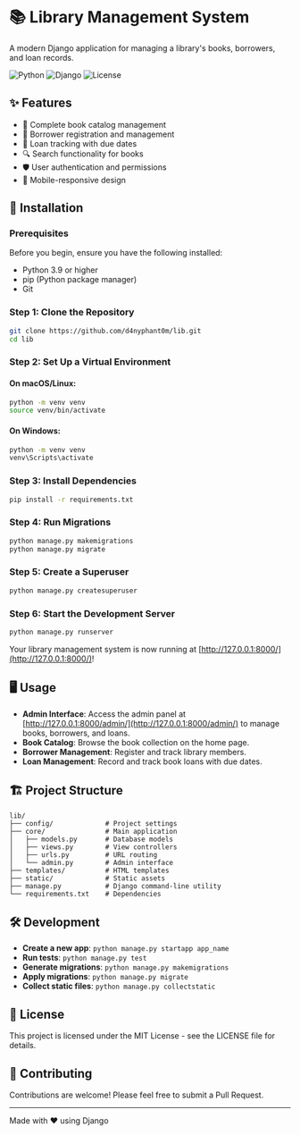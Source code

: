 # 📚 Library Management System

A modern Django application for managing a library's books, borrowers, and loan records.

![Python](https://img.shields.io/badge/Python-3.9+-blue.svg)
![Django](https://img.shields.io/badge/Django-4.2+-green.svg)
![License](https://img.shields.io/badge/License-MIT-yellow.svg)

## ✨ Features

- 📖 Complete book catalog management
- 👥 Borrower registration and management
- 📅 Loan tracking with due dates
- 🔍 Search functionality for books
- 🛡️ User authentication and permissions
- 📱 Mobile-responsive design

## 🚀 Installation

### Prerequisites

Before you begin, ensure you have the following installed:

- Python 3.9 or higher
- pip (Python package manager)
- Git

### Step 1: Clone the Repository

```bash
git clone https://github.com/d4nyphant0m/lib.git
cd lib
```

### Step 2: Set Up a Virtual Environment

#### On macOS/Linux:

```bash
python -m venv venv
source venv/bin/activate
```

#### On Windows:

```bash
python -m venv venv
venv\Scripts\activate
```

### Step 3: Install Dependencies

```bash
pip install -r requirements.txt
```

### Step 4: Run Migrations

```bash
python manage.py makemigrations
python manage.py migrate
```

### Step 5: Create a Superuser

```bash
python manage.py createsuperuser
```

### Step 6: Start the Development Server

```bash
python manage.py runserver
```

Your library management system is now running at [http://127.0.0.1:8000/](http://127.0.0.1:8000/)!

## 🖥️ Usage

- **Admin Interface**: Access the admin panel at [http://127.0.0.1:8000/admin/](http://127.0.0.1:8000/admin/) to manage books, borrowers, and loans.
- **Book Catalog**: Browse the book collection on the home page.
- **Borrower Management**: Register and track library members.
- **Loan Management**: Record and track book loans with due dates.

## 🏗️ Project Structure

```
lib/
├── config/             # Project settings
├── core/               # Main application
│   ├── models.py       # Database models
│   ├── views.py        # View controllers
│   ├── urls.py         # URL routing
│   └── admin.py        # Admin interface
├── templates/          # HTML templates
├── static/             # Static assets
├── manage.py           # Django command-line utility
└── requirements.txt    # Dependencies
```

## 🛠️ Development

- **Create a new app**: `python manage.py startapp app_name`
- **Run tests**: `python manage.py test`
- **Generate migrations**: `python manage.py makemigrations`
- **Apply migrations**: `python manage.py migrate`
- **Collect static files**: `python manage.py collectstatic`

## 📝 License

This project is licensed under the MIT License - see the LICENSE file for details.

## 🤝 Contributing

Contributions are welcome! Please feel free to submit a Pull Request.

---

Made with ❤️ using Django